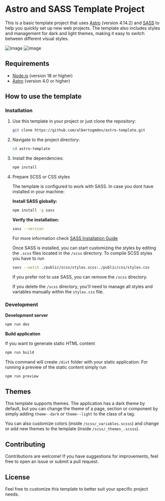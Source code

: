 # Astro and SASS Template Project

This is a basic template project that uses [Astro](https://astro.build/) (version 4.14.2) and [SASS](https://sass-lang.com/) to help you quickly set up new web projects. The template also includes styles and management for dark and light themes, making it easy to switch between different visual styles.

![image](https://github.com/user-attachments/assets/3a4c94c0-8f67-4054-86a1-82ac6635852b)
![image](https://github.com/user-attachments/assets/1d38fa8a-f8b1-4b8e-8334-fe7b622c9b75)

## Requirements

- [Node.js](https://nodejs.org/) (version 18 or higher)
- [Astro](https://astro.build/) (version 4.0 or higher)

## How to use the template

### Installation

1. Use this template in your project or just clone the repository:
    ```bash
    git clone https://github.com/albertogmdev/astro-template.git
    ```

2. Navigate to the project directory:
    ```bash
    cd astro-template
    ```

3. Install the dependencies:
    ```bash
    npm install
    ```

4. Prepare SCSS or CSS styles

    The template is configured to work with SASS. In case you dont have installed in your machine:

    **Install SASS globally:**
    ```bash
    npm install -g sass
    ```

    **Verify the installation:**
    ```bash
    sass --version
    ```
    
    For more information check [SASS Installation Guide](https://sass-lang.com/install/)

    Once SASS is installed, you can start customizing the styles by editing the `.scss` files located in the `/scss` directory. To compile SCSS styles you have to run  

    ```bash
    sass --watch ./public/scss/styles.scss:./public/css/styles.css
    ```

    If you prefer not to use SASS, you can remove the `/scss` directory.

    If you delete the `/scss` directory, you'll need to manage all styles and variables manually within the `styles.css` file.

### Development

**Development server**

```bash
npm run dev
```

**Build application**

If you want to generate static HTML content

```bash
npm run build
```

This command will create `/dist` folder with your static application. For running a preview of the static content simply run 

```bash
npm run preview
```

## Themes

This template supports themes. The application has a dark theme by default, but you can change the theme of a page, section or component by simply adding `theme--dark` or `theme--light` to the class of a tag. 

You can also customize colors (inside `/scss/_variables.scsss`) and change or add new themes to the template (inside `/scss/_themes_.scsss`).

## Contributing

Contributions are welcome! If you have suggestions for improvements, feel free to open an issue or submit a pull request.

## License

Feel free to customize this template to better suit your specific project needs.
